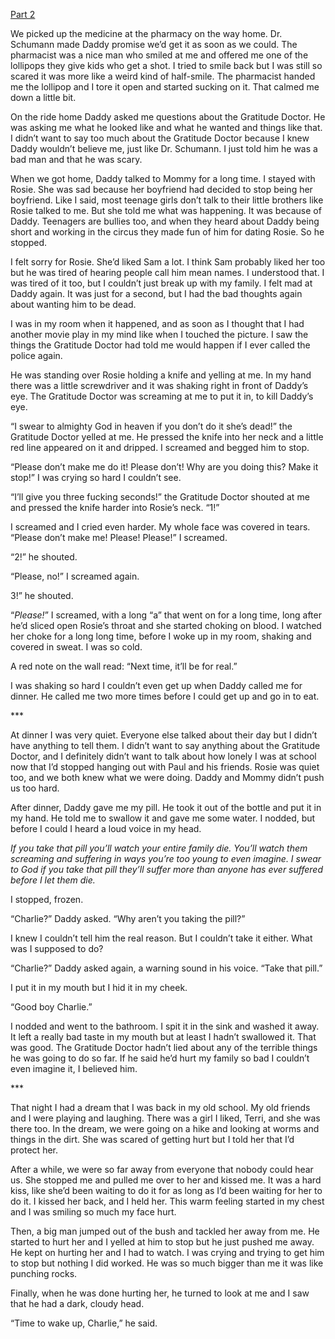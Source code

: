 [Part 2](https://www.reddit.com/r/nosleep/comments/173a1bq/before_the_gratitude_wall_part_2/)

We picked up the medicine at the pharmacy on the way home. Dr. Schumann made Daddy promise we’d get it as soon as we could. The pharmacist was a nice man who smiled at me and offered me one of the lollipops they give kids who get a shot. I tried to smile back but I was still so scared it was more like a weird kind of half-smile. The pharmacist handed me the lollipop and I tore it open and started sucking on it. That calmed me down a little bit.

On the ride home Daddy asked me questions about the Gratitude Doctor. He was asking me what he looked like and what he wanted and things like that. I didn’t want to say too much about the Gratitude Doctor because I knew Daddy wouldn’t believe me, just like Dr. Schumann. I just told him he was a bad man and that he was scary.

When we got home, Daddy talked to Mommy for a long time. I stayed with Rosie. She was sad because her boyfriend had decided to stop being her boyfriend. Like I said, most teenage girls don’t talk to their little brothers like Rosie talked to me. But she told me what was happening. It was because of Daddy. Teenagers are bullies too, and when they heard about Daddy being short and working in the circus they made fun of him for dating Rosie. So he stopped.

I felt sorry for Rosie. She’d liked Sam a lot. I think Sam probably liked her too but he was tired of hearing people call him mean names. I understood that. I was tired of it too, but I couldn’t just break up with my family. I felt mad at Daddy again. It was just for a second, but I had the bad thoughts again about wanting him to be dead.

I was in my room when it happened, and as soon as I thought that I had another movie play in my mind like when I touched the picture. I saw the things the Gratitude Doctor had told me would happen if I ever called the police again.

He was standing over Rosie holding a knife and yelling at me. In my hand there was a little screwdriver and it was shaking right in front of Daddy’s eye. The Gratitude Doctor was screaming at me to put it in, to kill Daddy’s eye.

“I swear to almighty God in heaven if you don’t do it she’s dead!” the Gratitude Doctor yelled at me. He pressed the knife into her neck and a little red line appeared on it and dripped. I screamed and begged him to stop.

“Please don’t make me do it! Please don’t! Why are you doing this? Make it stop!” I was crying so hard I couldn’t see.

“I’ll give you three fucking seconds!” the Gratitude Doctor shouted at me and pressed the knife harder into Rosie’s neck. “1!”

I screamed and I cried even harder. My whole face was covered in tears. “Please don’t make me! Please! Please!” I screamed.

“2!” he shouted.

“Please, no!” I screamed again.

3!” he shouted.

“*Please!*” I screamed, with a long “a” that went on for a long time, long after he’d sliced open Rosie’s throat and she started choking on blood. I watched her choke for a long long time, before I woke up in my room, shaking and covered in sweat. I was so cold.

A red note on the wall read: “Next time, it’ll be for real.”

I was shaking so hard I couldn’t even get up when Daddy called me for dinner. He called me two more times before I could get up and go in to eat.

\*\*\*

At dinner I was very quiet. Everyone else talked about their day but I didn’t have anything to tell them. I didn’t want to say anything about the Gratitude Doctor, and I definitely didn’t want to talk about how lonely I was at school now that I’d stopped hanging out with Paul and his friends. Rosie was quiet too, and we both knew what we were doing. Daddy and Mommy didn’t push us too hard.

After dinner, Daddy gave me my pill. He took it out of the bottle and put it in my hand. He told me to swallow it and gave me some water. I nodded, but before I could I heard a loud voice in my head.

*If you take that pill you’ll watch your entire family die. You’ll watch them screaming and suffering in ways you’re too young to even imagine. I swear to God if you take that pill they’ll suffer more than anyone has ever suffered before I let them die.*

I stopped, frozen.

“Charlie?” Daddy asked. “Why aren’t you taking the pill?”

I knew I couldn’t tell him the real reason. But I couldn’t take it either. What was I supposed to do?

“Charlie?” Daddy asked again, a warning sound in his voice. “Take that pill.”

I put it in my mouth but I hid it in my cheek.

“Good boy Charlie.”

I nodded and went to the bathroom. I spit it in the sink and washed it away. It left a really bad taste in my mouth but at least I hadn’t swallowed it. That was good. The Gratitude Doctor hadn’t lied about any of the terrible things he was going to do so far. If he said he’d hurt my family so bad I couldn’t even imagine it, I believed him.

\*\*\*

That night I had a dream that I was back in my old school. My old friends and I were playing and laughing. There was a girl I liked, Terri, and she was there too. In the dream, we were going on a hike and looking at worms and things in the dirt. She was scared of getting hurt but I told her that I’d protect her.

After a while, we were so far away from everyone that nobody could hear us. She stopped me and pulled me over to her and kissed me. It was a hard kiss, like she’d been waiting to do it for as long as I’d been waiting for her to do it. I kissed her back, and I held her. This warm feeling started in my chest and I was smiling so much my face hurt.

Then, a big man jumped out of the bush and tackled her away from me. He started to hurt her and I yelled at him to stop but he just pushed me away. He kept on hurting her and I had to watch. I was crying and trying to get him to stop but nothing I did worked. He was so much bigger than me it was like punching rocks.

Finally, when he was done hurting her, he turned to look at me and I saw that he had a dark, cloudy head.

“Time to wake up, Charlie,” he said.